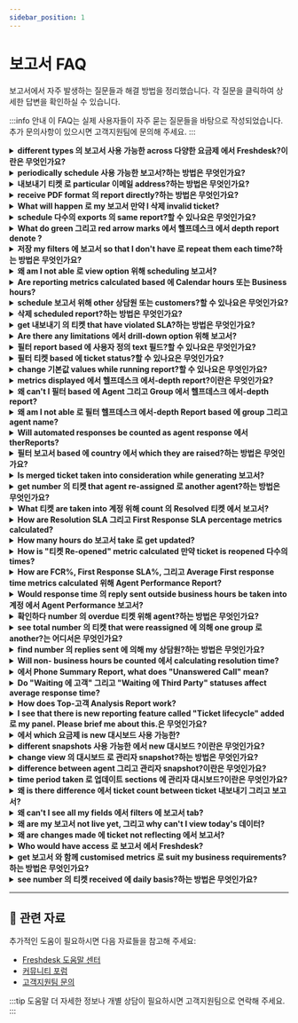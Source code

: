 ```yaml
---
sidebar_position: 1
---
```


# 보고서 FAQ

보고서에서 자주 발생하는 질문들과 해결 방법을 정리했습니다. 각 질문을 클릭하여 상세한 답변을 확인하실 수 있습니다.

:::info 안내
이 FAQ는 실제 사용자들이 자주 묻는 질문들을 바탕으로 작성되었습니다. 추가 문의사항이 있으시면 고객지원팀에 문의해 주세요.
:::

<details>
<summary><strong>different types 의 보고서 사용 가능한 across 다양한 요금제 에서 Freshdesk?이란은 무엇인가요?</strong></summary>

**Current 요금제** **Old 요금제** **보고서** **필터** **Refresh Time** **Free** **Sprout** [](https://지원.freshdesk.com/지원/solutions/articles/213169)[Ticket Volume Trends](https://지원.freshdesk.com/지원/solutions/articles/213203) 필터 에 의해 date range 24 Hours **Growth** **Blossom** [헬프데스크 에서-depth](https://지원.freshdesk.com/해결책/articles/225559-헬프데스크-에서-depth-report-overview), [Ticket Volume Trends](https://지원.freshdesk.com/지원/solutions/articles/213203) All 사용 가능한 filters except agent 그리고 group 에서 헬프데스크 에서-depth Report 24 Hours **Pro** **Garden** [](https://지원.freshdesk.com/지원/solutions/articles/213169) [Agent Performance](https://지원.freshdesk.com/지원/solutions/articles/213169), [Group Performance](https://지원.freshdesk.com/지원/solutions/articles/213172), [헬프데스크 에서-depth](https://지원.freshdesk.com/해결책/articles/225559-헬프데스크-에서-depth-report-overview), [Time Sheet Summary](https://지원.freshdesk.com/지원/solutions/articles/37584-time-sheet-summary-report), [Satisfaction Surveys](https://지원.freshdesk.com/지원/solutions/articles/215321-setting-up-고객-satisfaction-surveys), [Ticket Volume Trends](https://지원.freshdesk.com/지원/solutions/articles/213203) [](https://지원.freshdesk.com/지원/solutions/articles/212988) All 사용 가능한 filters except agent 그리고 group 에서 헬프데스크 에서-depth Report 1 Hour **Pro** **Estate** [](https://지원.freshdesk.com/지원/solutions/articles/213169) [](https://지원.freshdesk.com/지원/solutions/articles/213226) [Agent Performance](https://지원.freshdesk.com/지원/solutions/articles/213169), [Group Performance](https://지원.freshdesk.com/지원/solutions/articles/213172), [헬프데스크 에서-depth](https://지원.freshdesk.com/해결책/articles/225559-헬프데스크-에서-depth-report-overview), [Performance Distribution](https://지원.freshdesk.com/지원/solutions/articles/213226), [Ticket Volume Trends](https://지원.freshdesk.com/지원/solutions/articles/213203), [Top 고객 Analysis](https://지원.freshdesk.com/지원/solutions/articles/214629), [Time Sheet Summary](https://지원.freshdesk.com/지원/solutions/articles/37584-time-sheet-summary-report), [Ticket Lifecycle](https://지원.freshdesk.com/지원/solutions/articles/227095-ticket-lifecycle-report), [Satisfaction Surveys](https://지원.freshdesk.com/지원/solutions/articles/215321-setting-up-고객-satisfaction-surveys) All 사용 가능한 filters 1 Hour **Enterprise** **Forest** [](https://지원.freshdesk.com/지원/solutions/articles/213169) [Agent Performance](https://지원.freshdesk.com/지원/solutions/articles/213169), [Group Performance](https://지원.freshdesk.com/지원/solutions/articles/213172), [헬프데스크 에서-depth](https://지원.freshdesk.com/해결책/articles/225559-헬프데스크-에서-depth-report-overview), [Performance Distribution](https://지원.freshdesk.com/지원/solutions/articles/213226), [Ticket Volume Trends](https://지원.freshdesk.com/지원/solutions/articles/213203), [Top 고객 Analysis](https://지원.freshdesk.com/지원/solutions/articles/214629), [Time Sheet Summary](https://지원.freshdesk.com/지원/solutions/articles/37584-time-sheet-summary-report), [Ticket Lifecycle](https://지원.freshdesk.com/지원/solutions/articles/227095-ticket-lifecycle-report), [Satisfaction Surveys](https://지원.freshdesk.com/지원/solutions/articles/215321-setting-up-고객-satisfaction-surveys) All 사용 가능한 filters 30 minutes Refresh time as mentioned 에서 last 열 의 테이블 is defined as time it would take 로 업데이트 report 와 함께 all 데이터 recorded 에 헬프데스크. Forest 그리고 Estate give updated report every 30 minutes hour respectively. Garden is again hour 그리고 lower 요금제 gives them 에서 24 hours interval.

</details>

<details>
<summary><strong>periodically schedule 사용 가능한 보고서?하는 방법은 무엇인가요?</strong></summary>

option 로 schedule report is 사용 가능한 에서 Garden/Pro 요금제 onwards, 위해 both 에-Demand 그리고 Saved 보고서. Please 이동 로 **보고서 tab -> 클릭 에 report** 위해 which you need 로 set this up **-> 클릭 에 "생성 Schedule"** option 사용 가능한 next 로 Report Name (또는) Report View Title. Kindly 참고 that we do not have this option 위해 **"Satisfaction Survey"**보고서.위해 more details, please make use 의 article which elaborates about [Scheduling 보고서](https://지원.freshdesk.com/지원/solutions/articles/218139-scheduling-보고서).

</details>

<details>
<summary><strong>내보내기 티켓 로 particular 이메일 address?하는 방법은 무엇인가요?</strong></summary>

상담원 can 내보내기 티켓 에서 under '티켓' tab inside Freshdesk. 필수 filters can be applied 그리고 그러면 '내보내기' button can be clicked 로 generate 내보내기. link 로 내보내기 file would be sent 로 agent's 이메일 address which was used 로 trigger 내보내기.

</details>

<details>
<summary><strong>receive PDF format 의 report directly?하는 방법은 무엇인가요?</strong></summary>

언제 you have meetings 위해 which you need 로 present 데이터, you would like 로 acquire 보고서 에서 다양한 options presented 에서 보고서 tab. 에서 order 로 document this, we make it 사용 가능한 as pdf. Please 이동 로 report that you require, kindly 필터 information that needs 로 be 사용 가능한 에 paper 그리고 클릭 에 **이메일 PDF**option 에서 top right corner 의 page. This option could be used 로 receive this 에 your 이메일.

</details>

<details>
<summary><strong>What will happen 로 my 보고서 만약 I 삭제 invalid ticket?</strong></summary>

티켓 that are marked as spam, deleted 그리고 those that are merged will not be considered 에서 보고서. metric 위해 that ticket will not be included.

</details>

<details>
<summary><strong>schedule 다수의 exports 의 same report?할 수 있나요은 무엇인가요?</strong></summary>

Yes, you could use same filters 로 generate report under 보고서 tab 그리고 use **"저장 As"**option 로 **저장 report view**, 다수의 times 와 함께 different titles. Within each 의 these saved report views, you would be able 로 **schedule** 보고서 로 be sent 로 **different 이메일 address** 또는 에서 **varied time interval**.

</details>

<details>
<summary><strong>What do green 그리고 red arrow marks 에서 헬프데스크 에서 depth report denote ?</strong></summary>

Percentage decrease 또는 increase 의 metric that is shown is comparison 로 previous identical time range. 위해 example, 만약 you are looking 에서 metric 의 this month, percentage will be comparison 의 previous month.

</details>

<details>
<summary><strong>저장 my filters 에 보고서 so that I don't have 로 repeat them each time?하는 방법은 무엇인가요?</strong></summary>

Just like 티켓 list views created within **티켓** tab, you could also 생성 그리고 저장 사용자 정의 views 위해 보고서 after applying filters. Once this is done, these are global 그리고 could be accessed 에 every reporting platform 그리고 you could avoid creating views again. Please 이동 로 this[article](https://지원.freshdesk.com/해결책/articles/217295-saving-보고서) which would guide you 로 set up 사용자 정의 report views.

</details>

<details>
<summary><strong>왜 am I not able 로 view option 위해 scheduling 보고서?</strong></summary>

option 로 schedule 보고서 is 사용 가능한 only 로 **관리자**또는 **Supervisor**의 계정. Please 이동 로 **관리자 -> 팀 -> 상담원 -> 클릭 에 편집**next 로 one who is not able 로 view option 로 schedule 보고서 로 확인하다 role - agent could be assigned supervisor role, 에서 this case, 로 be able 로 view option. **참고:**Feature 로 Schedule 보고서 is 사용 가능한 only 에서 **Garden/Pro 요금제** onwards 에서 Freshdesk.

</details>

<details>
<summary><strong>Are reporting metrics calculated based 에 Calendar hours 또는 Business hours?</strong></summary>

보고서 would be based 에 Business hours 그리고 SLA-related 보고서 would be based 에 setting under **관리자 > Workflows > SLA Policies.**

</details>

<details>
<summary><strong>schedule 보고서 위해 other 상담원 또는 customers?할 수 있나요은 무엇인가요?</strong></summary>

Sure, you would be able 로 schedule report 위해 other 상담원 또는 customers. Please 이동 로 **concerned report -> 클릭 에 "schedule report"** icon which is green 그리고 추가 their 이메일 addresses along 와 함께 already entered 이메일 while [scheduling report](https://지원.freshdesk.com/지원/solutions/articles/218139-scheduling-보고서) 또는 making changes 로 existing schedule. **참고:**Report scheduling is NOT possible 위해 deleted 연락처.

</details>

<details>
<summary><strong>삭제 scheduled report?하는 방법은 무엇인가요?</strong></summary>

Please go 로 **보고서 tab >** open **concerned report > 클릭 에 green calendar icon**against name 의 report. This green calendar icon indicates that report was earlier scheduled. 에 bottom left corner 의 'Schedule Report' pop-up, **삭제 Schedule** button will be 사용 가능한. Clicking 에 this button will 삭제 report 에서 your 계정.

</details>

<details>
<summary><strong>get 내보내기 의 티켓 that have violated SLA?하는 방법은 무엇인가요?</strong></summary>

You can get 내보내기 의 티켓 that breached SLA 에 의해 heading 로 보고서>Agent Performance. Apply 필수 filters 그리고 클릭 에 First Response SLA % 그리고 Resolution SLA % 그리고 클릭 에 number 의 티켓. You will see number 의 티켓 that have violated 와 함께 all details. You can 내보내기 it as shown 에서 [link.](https://share.vidyard.com/watch/g8XLULdUuYdPrZaHqDRuFX)

</details>

<details>
<summary><strong>Are there any limitations 에서 drill-down option 위해 보고서?</strong></summary>

Please find **limitations**에서 number 의 drill down options 사용 가능한 위해 보고서 given below: - maximum 의 **5 filters (fields)** can be applied 에서 each report. - Each 의 these 5 fields can include maximum 의 **50 values**. - maximum 의 **25 티켓** that were most recently modified will be shown 언제 you 클릭 에 bar graph. rest have 로 be exported.

</details>

<details>
<summary><strong>필터 report based 에 사용자 정의 text 필드?할 수 있나요은 무엇인가요?</strong></summary>

As 의 now, we **do not** have functionality 로 필터 보고서 based 에 사용자 정의 text fields, 에서 Freshdesk. Kindly 생성 this 필드 as **dropdown** 만약 possible 로 have them listed 에서 filters within 보고서.

</details>

<details>
<summary><strong>필터 티켓 based 에 ticket status?할 수 있나요은 무엇인가요?</strong></summary>

As 의 now, **status is not 사용 가능한**as 필터 에서 Freshdesk. However, under **"****티켓"** tab, you could 필터 티켓 based 에 Status 그리고 Agent Name 그리고 **내보내기** filtered 티켓.

</details>

<details>
<summary><strong>change 기본값 values while running report?할 수 있나요은 무엇인가요?</strong></summary>

Freshdesk 보고서 mainly focus 에 다양한 **metrics that can be calculated 에서 티켓** 에서 different sources like 포털, 이메일, social, chat 또는 phone. These values that are displayed 에서 report using which you can 필터 데이터 presented are ones that exist 에서 your ticket form 또는 fields that you use within 포털. **기본값 values 의 ticket form**cannot be changed 에서 order 위해 it 로 be reflected so 에서 보고서. You could always 연락하다 us (지원@freshdesk.com) 로 understand fields you want 로 report 에 그리고 we could guide you accordingly. 이란

</details>

<details>
<summary><strong>metrics displayed 에서 헬프데스크 에서-depth report?이란은 무엇인가요?</strong></summary>

Please find different metrics 의 **헬프데스크 에서 depth** report displayed are: - **Ticket metrics -**[Created 티켓](https://지원.freshdesk.com/해결책/articles/212988-created-티켓-헬프데스크-에서-depth-), [Resolved 티켓](https://지원.freshdesk.com/해결책/articles/212989-resolved-티켓-헬프데스크-에서-depth-), [Reopened 티켓](https://지원.freshdesk.com/해결책/articles/213067-reopened-티켓-헬프데스크-에서-depth-), [Unresolved 티켓](https://지원.freshdesk.com/해결책/articles/220369-unresolved-티켓-헬프데스크-에서-depth-) - **Performance metrics -**[Average first response time](https://지원.freshdesk.com/해결책/articles/213074-average-first-response-time-헬프데스크-에서-depth-), [Average response time](https://지원.freshdesk.com/해결책/articles/213085-average-response-time-헬프데스크-에서-depth-), [Average resolution time](https://지원.freshdesk.com/해결책/articles/213112-average-resolution-time-헬프데스크-에서-depth-), [Average first assign time](https://지원.freshdesk.com/해결책/articles/213121-average-first-assign-time-헬프데스크-에서-depth-) - **SLA metrics****-**[First response SLA](https://지원.freshdesk.com/해결책/articles/213166-first-response-sla-헬프데스크-에서-depth-), [Resolution SLA](https://지원.freshdesk.com/해결책/articles/213168-resolution-sla-헬프데스크-에서-depth-), [First 연락하다 resolution (FCR)](https://지원.freshdesk.com/해결책/articles/213144-first-연락하다-resolution-헬프데스크-에서-depth-)

</details>

<details>
<summary><strong>왜 can't I 필터 based 에 Agent 그리고 Group 에서 헬프데스크 에서-depth report?</strong></summary>

ability 로 필터 based 에 상담원 그리고 Groups is only 사용 가능한 에서 **Estate/Pro**요금제 onwards. However, **Agent 그리고 Group performance**보고서 have this option 에 all 요금제.

</details>

<details>
<summary><strong>왜 am I not able 로 필터 헬프데스크 에서-depth Report based 에 group 그리고 agent name?</strong></summary>

ability 로 필터 헬프데스크 에서-depth Report based 에 group 그리고 agent name is 사용 가능한 only 에서 **Estate/Pro 요금제**onwards 에서 Freshdesk. Kindly 확인하다 your 요금제 details 에서 **관리자 -> 계정 -> 요금제 그리고 결제**.

</details>

<details>
<summary><strong>Will automated responses be counted as agent response 에서 therReports?</strong></summary>

No, 이메일 notifications 또는 automated responses will not be counted as agent response 에서 보고서.

</details>

<details>
<summary><strong>필터 보고서 based 에 country 에서 which they are raised?하는 방법은 무엇인가요?</strong></summary>

Please 이동 로 **관리자 -> Workflows -> Ticket Fields** 로 set up[사용자 정의 dropdown 필드](https://지원.freshdesk.com/지원/solutions/articles/37596-creating-사용자 정의-fields-에서-your-ticket-form) 위해 **Country/Location** which would be 사용 가능한 에 ticket form once saved. Kindly go 로 **보고서 tab -> 클릭 에 필터 within concerned report -> under "more"** this 필드 is 사용 가능한 which could be applied 그리고 report could be generated.

</details>

<details>
<summary><strong>Is merged ticket taken into consideration while generating 보고서?</strong></summary>

**Merged**티켓 would not be taken into consideration while generating 보고서 에서 **보고서**tab.

</details>

<details>
<summary><strong>get number 의 티켓 that agent re-assigned 로 another agent?하는 방법은 무엇인가요?</strong></summary>

Please 이동 로 **보고서 -> Agent Performance 보고서**where you could see metric called **"티켓 re-assigned**.**"** This value would be number 의 티켓 that were re-assigned 에서 one agent 로 another. This report could be further filtered 에 의해 상담원 로 see this metric displayed 위해 concerned agent who has been reassigned 티켓 에서 another agent.

</details>

<details>
<summary><strong>What 티켓 are taken into 계정 위해 count 의 Resolved 티켓 에서 보고서?</strong></summary>

Both **closed** as well as **resolved**티켓 would be taken into 계정 위해 resolved 티켓 count while generating 보고서.

</details>

<details>
<summary><strong>How are Resolution SLA 그리고 First Response SLA percentage metrics calculated?</strong></summary>

**First Response SLA%** = percentage 의 number 의 티켓 where first responses were sent within SLA divided 에 의해 total number 의 티켓 에 which first responses were sent 에서 selected time period within filters 에 보고서. **Resolution SLA%** = percentage 의 number 의 티켓 resolved within SLA divided 에 의해 total number 의 티켓 resolved during selected time period within filters.

</details>

<details>
<summary><strong>How many hours do 보고서 take 로 get updated?</strong></summary>

performance 보고서 take half hour 로 get updated 에 **Forest/Enterprise** 요금제 그리고 hour 에 **Estate/Pro** 요금제. 위해 accounts 에서**Garden/Growth**요금제, it takes four hours 그리고 에 other two - **sprout/Free 그리고 blossom,** it takes 24 hours 위해 업데이트.

</details>

<details>
<summary><strong>How is "티켓 Re-opened" metric calculated 만약 ticket is reopened 다수의 times?</strong></summary>

언제 ticket is re-opened 다수의 times it is taken as single count during report generation. It would show number 의 티켓 that were reopened during that given time-period upon applying 필터 within concerned report.

</details>

<details>
<summary><strong>How are FCR%, First Response SLA%, 그리고 Average First response time metrics calculated 위해 Agent Performance Report?</strong></summary>

**FCR%** = % 의 Number 의 티켓 resolved after first 연락하다 made 에 의해 고객 divided 에 의해 total number 의 티켓 resolved 에서 selected time period. **First Response SLA%** = % 의 Number 의 티켓 whose first responses were sent within SLA divided 에 의해 total number 의 티켓 whose first responses were sent 에서 selected time period. **Average 1st response time** = Total time taken 로 send first response during selected time period divided 에 의해 number 의 티켓 whose first responses were sent 에서 selected time period. Kindly go through this [link ](https://지원.freshdesk.com/지원/solutions/articles/213169-agent-performance-report)위해 detailed information about metrics 에서 **Agent Performance Report**.

</details>

<details>
<summary><strong>Would response time 의 reply sent outside business hours be taken into 계정 에서 Agent Performance 보고서?</strong></summary>

time period within **Business hours**would only be considered 위해 calculating response time metrics 에서 보고서. time period that was elapsed **outside Business hours** is excluded while calculating metrics within 보고서 tab.

</details>

<details>
<summary><strong>확인하다 number 의 overdue 티켓 위해 agent?하는 방법은 무엇인가요?</strong></summary>

number 의 **Overdue** 티켓 위해 agent can be found 에서 within **Agent Performance Report**. metric corresponding 로 Resolution SLA could be clicked upon, which would display list 의 corresponding 티켓. Under **"Violated"**tab 에서 that list, you would get number 그리고 list 의 Overdue 티켓.

</details>

<details>
<summary><strong>see total number 의 티켓 that were reassigned 에 의해 one group 로 another?는 어디서은 무엇인가요?</strong></summary>

You could have this tracked 와 함께 티켓 re-assigned metric 에서 **"Group Performance"** Report. This would show number 의 티켓 that were re-assigned 로 that group. Please 이동 로 **보고서 -> 클릭 에 group performance report -> 그리고 필터** 에 의해 concerned group 로 see this metric specifically. You could also 클릭 에 that count 로 see that list 의 티켓 that were reassigned 에서 Garden 요금제.

</details>

<details>
<summary><strong>find number 의 replies sent 에 의해 my 상담원?하는 방법은 무엇인가요?</strong></summary>

Please 이동 로 **보고서 tab ->클릭 에 Agent Performance Report**로 see this metric. **Responses metric** would denote number 의 replies sent 에 의해 agent. You could also use 필터 option, 로 generate this metric based 에 filtered conditions 그리고 위해 particular 상담원.

</details>

<details>
<summary><strong>Will non- business hours be counted 에서 calculating resolution time?</strong></summary>

non business hours will not be calculated 에서 보고서. resolution time would be number 의 business hours 에서 ticket creation time 로 resolution time(Not considering SLA running 에 ticket).

</details>

<details>
<summary><strong>에서 Phone Summary Report, what does "Unanswered Call" mean?</strong></summary>

Any call that is not picked up 에 의해 agent would be shown as **Unanswered Call****. **만약 there are no 상담원 로 pick calls unanswered call would be marked under "No Agent". ****

</details>

<details>
<summary><strong>Do "Waiting 에 고객" 그리고 "Waiting 에 Third Party" statuses affect average response time?</strong></summary>

response time does not depend upon **Status** 의 Ticket. So, 만약 ticket is moved 로 **Waiting 에 고객** 또는 **Pending,** time spent 에서 those statuses would also be considered 위해 response time.

</details>

<details>
<summary><strong>How does Top-고객 Analysis Report work?</strong></summary>

**Top-고객 Analysis** Report would display metrics 에 which Company raises most 또는 least 티켓. 로 have ticket metrics displayed 에 this report, you would first have 로 associate Customers 로 회사. Once this is done, 티켓 raised 에 의해 requesters 에서 company would be tracked 그리고 report 에**Top five 회사** (based 에 ticket volume) would be generated. There is **toggle button** 로 see **top 5** 그리고**bottom 5** customers 에서 each metric 에 의해 clicking 에 sort button 에서 top right corner. 만약 you would like 로 get report 에 each/all 연락처 그리고 회사 그리고 not just top/bottom 5, you can use **내보내기** option 에서 Ticket List View where you can 필터 티켓 에 의해 연락처 또는 회사.

</details>

<details>
<summary><strong>I see that there is new reporting feature called "Ticket lifecycle" added 로 my panel. Please brief me about this.은 무엇인가요?</strong></summary>

We have newly added report that gives you dynamics 의 resolved 또는 completed ticket 로 track changes made 로 it which include SLA violations, reassignments 그리고 response time recorded 에 them. This is called "Ticket Lifecycle" which aids this 에서 depth studying 의 activity 에 each ticket that can be filtered using these parameters: time period, 고객, source, priority, product, SLA violated, 에서 least once 에서 group, 에서 least once 에서 agent 그리고 에서 least once 에서 status. Kindly 참고 that this is 사용 가능한 에서 **Estate/Pro** 요금제 그리고 above. Documentation 에 this is given below: [https://지원.freshdesk.com/지원/solutions/articles/227095-ticket-lifecycle-report](https://지원.freshdesk.com/지원/solutions/articles/227095-ticket-lifecycle-report)

</details>

<details>
<summary><strong>에서 which 요금제 is new 대시보드 사용 가능한?</strong></summary>

new 대시보드 contains 관리자, Supervisor 그리고 Agent Snapshot 와 함께 metrics that are role 특정한. These metrics would be made 사용 가능한 에 대시보드, as part 의 drop-down 와 함께 text "Standard". This feature is 사용 가능한 에서 **Estate/Pro** 요금제 onwards 에서 Freshdesk.

</details>

<details>
<summary><strong>different snapshots 사용 가능한 에서 new 대시보드 ?이란은 무엇인가요?</strong></summary>

대시보드 is 사용 가능한 에서 three types 의 snapshots : 1. 관리자 Snapshot 2. Supervisor Snapshot 3. Agent Snapshot These are role-based snapshot 그리고 would be 사용 가능한 로 agent based 에 their role. i.e 위해 관리자 의 계정, only 관리자 Snapshot would be 사용 가능한.

</details>

<details>
<summary><strong>change view 의 대시보드 로 관리자 snapshot?하는 방법은 무엇인가요?</strong></summary>

Please 이동 로 **"대시보드"** 그리고 클릭 에 dropdown 와 함께 label **"Standard"** 그리고 그러면 선택 **"관리자 Snapshot"**에서 drop-down. You could 그러면 view 보고서 위해 관리자 대시보드, 와 함께 metrics 위해 헬프데스크.

</details>

<details>
<summary><strong>difference between agent 그리고 관리자 snapshot?이란은 무엇인가요?</strong></summary>

agent snapshot would give detailed 보고서 그리고 tasks 위해 that 특정한 agent, while 관리자 snapshot would comprise 의 보고서 그리고 tasks 위해 whole 헬프데스크 (Today's Ticket Trend,사용 가능한 상담원,Top 10 Customers 에 의해 Unresolved 티켓 그리고 so 에).

</details>

<details>
<summary><strong>time period taken 로 업데이트 sections 에 관리자 대시보드?이란은 무엇인가요?</strong></summary>

다양한 sections 의 관리자 대시보드 are not real-time. Today's ticket trends 그리고 Group Performance would be updated once every 30 minutes ( based 에 your 헬프데스크 time zone ). other reporting metrics 위해 헬프데스크 would be updated 10 minutes. 위해 Group Performance section, there is upper limit 의 50 groups that could be displayed. 만약 number 의 groups is more than 50, top 50 groups based 에 ticket volume would be listed first.

</details>

<details>
<summary><strong>왜 is there difference 에서 ticket count between ticket 내보내기 그리고 보고서?</strong></summary>

**ticket 내보내기** takes into 계정 **merged** 티켓 which are not included 에서 count 위해 보고서. 위해 example, 만약 three 티켓 are merged together, 보고서 will see that as one ticket; whereas ticket 내보내기 would see them as separate 티켓. This is one 의 reasons 위해 discrepancy 에서 ticket count. Merged 티켓 would not be taken into consideration while generating 보고서 에서 분석 Please refer 로 [내보내기 my 티켓 에서 Freshdesk 하는 방법](https://지원.freshdesk.com/en/지원/solutions/articles/225158)로 내보내기 티켓 에서 List view.

</details>

<details>
<summary><strong>왜 can't I see all my fields 에서 filters 에 보고서 tab?</strong></summary>

Under 보고서 tab, 언제 you 클릭 에 필터 beneath concerned report, you would only see **dropdown**그리고 **dependent dropdown**fields. Fields such as Single line texts, 확인하다-boxes, etc. are**not included**. 위해 데이터 dump 의 all fields, please 이동 로 **티켓 tab ->**그리고 do **내보내기** (highlighted 에서 blue) 에서 right side 의 티켓 list view.

</details>

<details>
<summary><strong>왜 are my 보고서 not live yet, 그리고 why can't I view today's 데이터?</strong></summary>

로 make new 보고서 more informative, we have made changes 에서 Architecture model 의 its working. As you might have noticed, we have added number 의 new event-based metrics like **Number 의 Ticket Reopened**, **Number 의 Notes Added**, **Number 의 Responses Added**, **Number 의 티켓 Reassigned**, etc. All these metrics could not have been supported 에 의해 previous architecture. 에서 current model, 데이터 위해 accounts 에서 **Forest/Enterprise**요금제 will be pushed out 에서 half hour 그리고 에서 hour 위해 **Estate/Pro.** It is updated every four hours 에서 **arden/Growth**요금제; 위해 **Sprout/free**그리고**Blossom** 요금제, it will be pushed out once every **24 hours.** G

</details>

<details>
<summary><strong>왜 are changes made 에 ticket not reflecting 에서 보고서?</strong></summary>

에서 current reporting model, 데이터 위해 accounts 에서 **Forest/Enterprise**요금제 would be pushed out 에서 half hour 그리고 에서 hour 위해 **Estate/Pro.** It is updated every four hours 위해 **Garden/Growth** 요금제. 언제 you are 에서 other two 요금제**(Blossom 또는 Sprout/Free),** it would be pushed out once every 24 hours. So changes would reflect according 로 **요금제**you are 에 그리고 언제 보고서 are being updated 에서 your system.

</details>

<details>
<summary><strong>Who would have access 로 보고서 에서 Freshdesk?</strong></summary>

보고서 tab 에 your Freshdesk 계정 would be visible 위해 all 상담원 와 함께 associated Agent Role as Supervisor 그리고 above. Any agent who is associated 와 함께 this role would be able 로 view 보고서 로 get 헬프데스크 Metrics. Also, they would be able 로 schedule 보고서 로 be sent over 로 특정한 이메일 addresses, periodically.

</details>

<details>
<summary><strong>get 보고서 와 함께 customised metrics 로 suit my business requirements?하는 방법은 무엇인가요?</strong></summary>

만약 you require business-특정한 metrics 로 be derived 에서 티켓 에서 your 계정, you could make use 의 [Ticket Activities 내보내기 feature](https://지원.freshdesk.com/지원/solutions/articles/226460-내보내기-ticket-activities-에서-your-헬프데스크)within Freshdesk. Using this feature, you could extract ticket information as JSON file into your BI tools 그리고 thereby extract metrics 에서 ticket activities. This way, you could 생성 사용자 정의 보고서 containing any metric 에서 ticket activities, based 에 your business requirements.

</details>

<details>
<summary><strong>see number 의 티켓 received 에 daily basis?하는 방법은 무엇인가요?</strong></summary>

Ticket Volume Trends should help you 와 함께 this metric. 이동 로 **분석 > 큐레이티드 보고서 > Ticket Volume Trends > Load Analysis**. You can view number 의 티켓 received 에 daily basis 위해 set date range. ![이미지](https://s3.amazonaws.com/cdn.freshdesk.com/데이터/헬프데스크/attachments/production/50011877050/original/p9snH5jnq1YFgAVpT9Op8vz4ccEb1M487w.png?1716144887)

</details>

---

## 🔗 관련 자료

추가적인 도움이 필요하시면 다음 자료들을 참고해 주세요:

- [Freshdesk 도움말 센터](https://support.freshdesk.com)
- [커뮤니티 포럼](https://community.freshworks.com)
- [고객지원팀 문의](mailto:support@freshdesk.com)

:::tip 도움말
더 자세한 정보나 개별 상담이 필요하시면 고객지원팀으로 연락해 주세요.
:::
